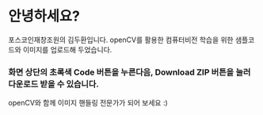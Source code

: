# 안녕하세요?

포스코인재창조원의 김두환입니다.
openCV를 활용한 컴퓨터비전 학습을 위한 샘플코드와 이미지를 업로드해 두었습니다.
### 화면 상단의 초록색 Code 버튼을 누른다음, Download ZIP 버튼을 눌러 다운로드 받을 수 있습니다.

openCV와 함께 이미지 핸들링 전문가가 되어 보세요 :)